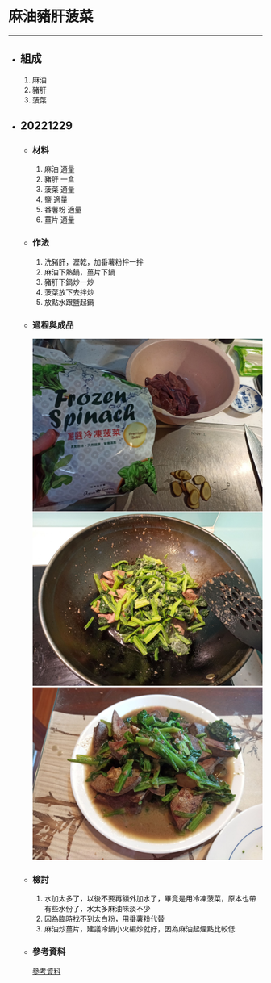 # 麻油豬肝菠菜
---
+ ## 組成
  1. 麻油
  2. 豬肝
  3. 菠菜

+ ## 20221229
  + ### 材料
    1. 麻油 適量
    2. 豬肝 一盒
    3. 菠菜 適量
    4. 鹽  適量
    5. 番薯粉 適量
    6. 薑片  適量
  
  + ### 作法
    1. 洗豬肝，瀝乾，加番薯粉拌一拌
    2. 麻油下熱鍋，薑片下鍋
    3. 豬肝下鍋炒一炒
    4. 菠菜放下去拌炒
    5. 放點水跟鹽起鍋
  
  + ### 過程與成品
    ![](../../Image/20221229_1.jpg)
    ![](../../Image/20221229_2.jpg)
    ![](../../Image/20221229_3.jpg)
  
  + ### 檢討
    1. 水加太多了，以後不要再額外加水了，畢竟是用冷凍菠菜，原本也帶有些水份了，水太多麻油味淡不少
    2. 因為臨時找不到太白粉，用番薯粉代替
    3. 麻油炒薑片，建議冷鍋小火編炒就好，因為麻油起煙點比較低
  
  + ### 參考資料
    [參考資料](https://icook.tw/recipes/327061)